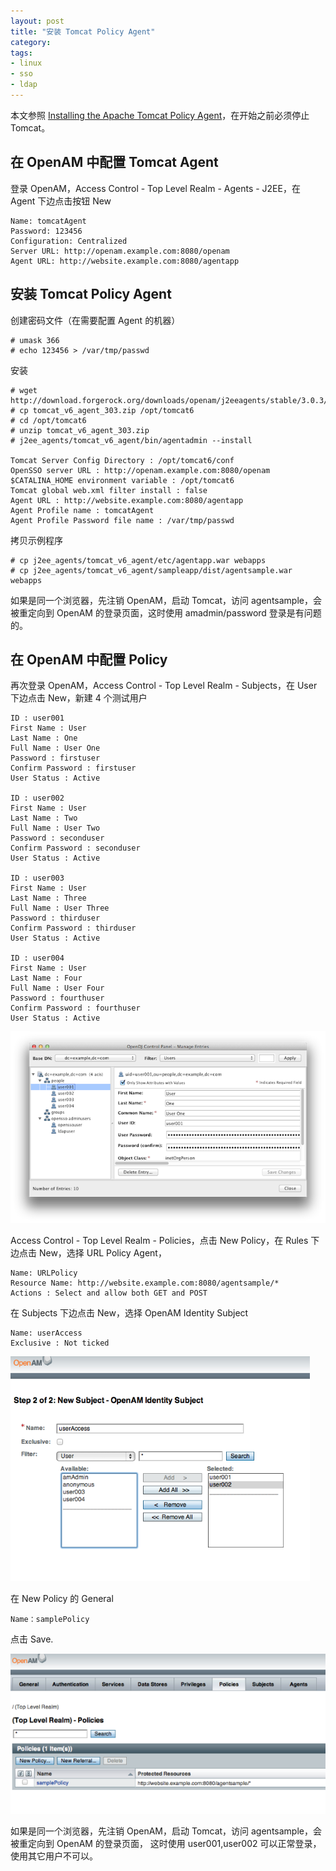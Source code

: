```yaml
---
layout: post
title: "安装 Tomcat Policy Agent"
category: 
tags:
- linux
- sso
- ldap
---
```


本文参照 [Installing the Apache Tomcat Policy Agent](http://openam.forgerock.org/doc/agent-install-guide/index.html#chap-apache-tomcat)，在开始之前必须停止 Tomcat。

## 在 OpenAM 中配置 Tomcat Agent

登录 OpenAM，Access Control - Top Level Realm - Agents - J2EE，在 Agent 下边点击按钮 New

	Name: tomcatAgent
	Password: 123456
	Configuration: Centralized
	Server URL: http://openam.example.com:8080/openam
	Agent URL: http://website.example.com:8080/agentapp

## 安装 Tomcat Policy Agent

创建密码文件（在需要配置 Agent 的机器）

	# umask 366
	# echo 123456 > /var/tmp/passwd

安装

	# wget http://download.forgerock.org/downloads/openam/j2eeagents/stable/3.0.3/tomcat_v6_agent_303.zip 
	# cp tomcat_v6_agent_303.zip /opt/tomcat6
	# cd /opt/tomcat6
	# unzip tomcat_v6_agent_303.zip
	# j2ee_agents/tomcat_v6_agent/bin/agentadmin --install
	
	Tomcat Server Config Directory : /opt/tomcat6/conf
	OpenSSO server URL : http://openam.example.com:8080/openam
	$CATALINA_HOME environment variable : /opt/tomcat6
	Tomcat global web.xml filter install : false
	Agent URL : http://website.example.com:8080/agentapp
	Agent Profile name : tomcatAgent
	Agent Profile Password file name : /var/tmp/passwd
	
拷贝示例程序

	# cp j2ee_agents/tomcat_v6_agent/etc/agentapp.war webapps
	# cp j2ee_agents/tomcat_v6_agent/sampleapp/dist/agentsample.war webapps
	
如果是同一个浏览器，先注销 OpenAM，启动 Tomcat，访问 agentsample，会被重定向到 OpenAM 的登录页面，这时使用 amadmin/password 登录是有问题的。

## 在 OpenAM 中配置 Policy

再次登录 OpenAM，Access Control - Top Level Realm - Subjects，在 User 下边点击 New，新建 4 个测试用户

	ID : user001
	First Name : User
	Last Name : One
	Full Name : User One
	Password : firstuser
	Confirm Password : firstuser
	User Status : Active
	
	ID : user002
	First Name : User
	Last Name : Two
	Full Name : User Two
	Password : seconduser
	Confirm Password : seconduser
	User Status : Active
	
	ID : user003
	First Name : User
	Last Name : Three
	Full Name : User Three
	Password : thirduser
	Confirm Password : thirduser
	User Status : Active
	
	ID : user004
	First Name : User
	Last Name : Four
	Full Name : User Four
	Password : fourthuser
	Confirm Password : fourthuser
	User Status : Active
	
![](/images/2012-04-06-installing-the-apache-tomcat-policy-agent-1.png)	

Access Control - Top Level Realm - Policies，点击 New Policy，在 Rules 下边点击 New，选择 URL Policy Agent，

	Name: URLPolicy
	Resource Name: http://website.example.com:8080/agentsample/*
	Actions : Select and allow both GET and POST
	
在 Subjects	下边点击 New，选择 OpenAM Identity Subject

	Name: userAccess
	Exclusive : Not ticked
	
![](/images/2012-04-06-installing-the-apache-tomcat-policy-agent-2.png)	
	
在 New Policy 的 General 

	Name：samplePolicy
	
点击 Save.	

![](/images/2012-04-06-installing-the-apache-tomcat-policy-agent-3.png)

如果是同一个浏览器，先注销 OpenAM，启动 Tomcat，访问 agentsample，会被重定向到 OpenAM 的登录页面，
这时使用 user001,user002 可以正常登录，使用其它用户不可以。